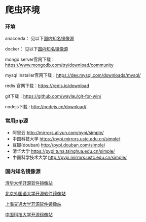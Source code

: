 # 爬虫环境

###  环境

anaconda： 见以下[国内知名镜像源](#国内知名镜像源)

docker： 见以下[国内知名镜像源](#国内知名镜像源)

mongo server官网下载：https://www.mongodb.com/try/download/community

mysql Installer官网下载：https://dev.mysql.com/downloads/mysql/

redis 官网下载：https://redis.io/download

git下载：https://github.com/waylau/git-for-win/

nodejs下载 : http://nodejs.cn/download/

### 常用pip源

- 阿里云 http://mirrors.aliyun.com/pypi/simple/
- 中国科技大学 https://pypi.mirrors.ustc.edu.cn/simple/
- 豆瓣(douban) http://pypi.douban.com/simple/
- 清华大学 https://pypi.tuna.tsinghua.edu.cn/simple/
- 中国科学技术大学 http://pypi.mirrors.ustc.edu.cn/simple/

### 国内知名镜像源

[清华大学开源软件镜像站](https://mirrors.tuna.tsinghua.edu.cn/)

[北京外国语大学开源软件镜像站](https://mirrors.bfsu.edu.cn/)

[上海交通大学开源软件镜像站](https://mirrors.sjtug.sjtu.edu.cn/#/)

[中国科技大学开源镜像站](https://mirrors.ustc.edu.cn/)